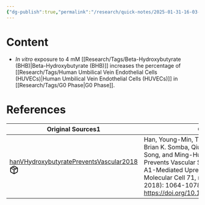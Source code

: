 ```yaml
---
{"dg-publish":true,"permalink":"/research/quick-notes/2025-01-31-16-03-29/","updated":"2025-01-31T16:06:27-05:00"}
---
```


# Content
- *In vitro* exposure to 4 mM [[Research/Tags/Beta-Hydroxybutyrate (BHB)\|Beta-Hydroxybutyrate (BHB)]] increases the percentage of [[Research/Tags/Human Umbilical Vein Endothelial Cells (HUVECs)\|Human Umbilical Vein Endothelial Cells (HUVECs)]] in [[Research/Tags/G0 Phase\|G0 Phase]].
# References
<div><table class="dataview table-view-table"><thead class="table-view-thead"><tr class="table-view-tr-header"><th class="table-view-th"><span>Original Sources</span><span class="dataview small-text">1</span></th><th class="table-view-th"><span>Citations</span></th></tr></thead><tbody class="table-view-tbody"><tr><td><span><a data-tooltip-position="top" aria-label="Research/Evidence Sources/hanVHydroxybutyratePreventsVascular2018.md" data-href="Research/Evidence Sources/hanVHydroxybutyratePreventsVascular2018.md" href="Research/Evidence Sources/hanVHydroxybutyratePreventsVascular2018.md" class="internal-link" target="_blank" rel="noopener nofollow" fileclass-name="Research Links">hanVHydroxybutyratePreventsVascular2018</a><a class="metadata-menu fileclass-icon"><svg xmlns="http://www.w3.org/2000/svg" width="24" height="24" viewBox="0 0 24 24" fill="none" stroke="currentColor" stroke-width="2" stroke-linecap="round" stroke-linejoin="round" class="svg-icon lucide-package"><path d="m7.5 4.27 9 5.15"></path><path d="M21 8a2 2 0 0 0-1-1.73l-7-4a2 2 0 0 0-2 0l-7 4A2 2 0 0 0 3 8v8a2 2 0 0 0 1 1.73l7 4a2 2 0 0 0 2 0l7-4A2 2 0 0 0 21 16Z"></path><path d="m3.3 7 8.7 5 8.7-5"></path><path d="M12 22V12"></path></svg></a></span></td><td><span>Han, Young-Min, Tatiana Bedarida, Ye Ding, Brian K. Somba, Qiulun Lu, Qilong Wang, Ping Song, and Ming-Hui Zou. “β-Hydroxybutyrate Prevents Vascular Senescence through hnRNP A1-Mediated Upregulation of Oct4.” Molecular Cell 71, no. 6 (September 20, 2018): 1064-1078.e5. <a rel="noopener nofollow" class="external-link" href="https://doi.org/10.1016/j.molcel.2018.07.036" target="_blank">https://doi.org/10.1016/j.molcel.2018.07.036</a>.</span></td></tr></tbody></table></div>



